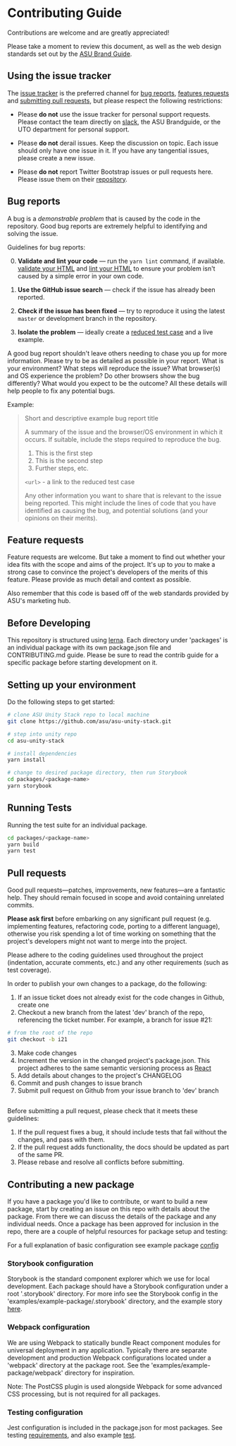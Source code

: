 # Contributing Guide

Contributions are welcome and are greatly appreciated!

Please take a moment to review this document, as well as the web design standards set out by the [ASU Brand Guide](brandguide.asu.edu).

## Using the issue tracker

The [issue tracker](https://github.com/asu/asu-unity-stack/issues) is the preferred channel for [bug reports](#bug-reports), [features requests](#feature-requests) and [submitting pull requests](#pull-requests), but please respect the following restrictions:

* Please **do not** use the issue tracker for personal support requests.  Please contact the team directly on [slack](http://asuwebstandards.slack.com), the ASU Brandguide, or the UTO department for personal support.

* Please **do not** derail issues.  Keep the discussion on topic.  Each issue should only have one issue in it.  If you have any tangential issues, please create a new issue.

* Please **do not** report Twitter Bootstrap issues or pull requests here.  Please issue them on their [repository](https://github.com/twbs/bootstrap/).

## Bug reports

A bug is a _demonstrable problem_ that is caused by the code in the repository.  Good bug reports are extremely helpful to identifying and solving the issue.

Guidelines for bug reports:

0. **Validate and lint your code** &mdash; run the ``` yarn lint ``` command, if available. [validate your HTML](http://html5.validator.nu)
   and [lint your HTML](https://github.com/twbs/bootlint) to ensure your
   problem isn't caused by a simple error in your own code.

1. **Use the GitHub issue search** &mdash; check if the issue has already been
   reported.

2. **Check if the issue has been fixed** &mdash; try to reproduce it using the
   latest `master` or development branch in the repository.

3. **Isolate the problem** &mdash; ideally create a [reduced test
   case](http://css-tricks.com/6263-reduced-test-cases/) and a live example.

A good bug report shouldn't leave others needing to chase you up for more
information. Please try to be as detailed as possible in your report. What is
your environment? What steps will reproduce the issue? What browser(s) and OS
experience the problem? Do other browsers show the bug differently? What
would you expect to be the outcome? All these details will help people to fix
any potential bugs.

Example:

> Short and descriptive example bug report title
>
> A summary of the issue and the browser/OS environment in which it occurs. If
> suitable, include the steps required to reproduce the bug.
>
> 1. This is the first step
> 2. This is the second step
> 3. Further steps, etc.
>
> `<url>` - a link to the reduced test case
>
> Any other information you want to share that is relevant to the issue being
> reported. This might include the lines of code that you have identified as
> causing the bug, and potential solutions (and your opinions on their
> merits).

## Feature requests

Feature requests are welcome. But take a moment to find out whether your idea
fits with the scope and aims of the project. It's up to *you* to make a strong
case to convince the project's developers of the merits of this feature. Please
provide as much detail and context as possible.

Also remember that this code is based off of the web standards provided by ASU's marketing hub.

## Before Developing

This repository is structured using [lerna](https://github.com/lerna/lerna). Each directory under 'packages' is an individual package with its own package.json file and CONTRIBUTING.md guide. Please be sure to read the contrib guide for a specific package before starting development on it.

## Setting up your environment

Do the following steps to get started:

```bash
# clone ASU Unity Stack repo to local machine
git clone https://github.com/asu/asu-unity-stack.git

# step into unity repo
cd asu-unity-stack

# install dependencies
yarn install

# change to desired package directory, then run Storybook
cd packages/<package-name>
yarn storybook
```

## Running Tests

Running the test suite for an individual package.

```bash
cd packages/<package-name>
yarn build
yarn test
```

## Pull requests

Good pull requests—patches, improvements, new features—are a fantastic
help. They should remain focused in scope and avoid containing unrelated
commits.

**Please ask first** before embarking on any significant pull request (e.g.
implementing features, refactoring code, porting to a different language),
otherwise you risk spending a lot of time working on something that the
project's developers might not want to merge into the project.

Please adhere to the coding guidelines used throughout the
project (indentation, accurate comments, etc.) and any other requirements
(such as test coverage).

In order to publish your own changes to a package, do the following:

1. If an issue ticket does not already exist for the code changes in Github, create one
2. Checkout a new branch from the latest 'dev' branch of the repo, referencing the ticket number. For example, a branch for issue #21:

```bash
# from the root of the repo
git checkout -b i21
```

3. Make code changes
4. Increment the version in the changed project's package.json. This project adheres to the same semantic versioning process as [React](https://reactjs.org/docs/faq-versioning.html)
5. Add details about changes to the project's CHANGELOG
6. Commit and push changes to issue branch
7. Submit pull request on Github from your issue branch to 'dev' branch

##

Before submitting a pull request, please check that it meets these guidelines:

1. If the pull request fixes a bug, it should include tests that fail without the changes, and pass
with them.
2. If the pull request adds functionality, the docs should be updated as part of the same PR.
3. Please rebase and resolve all conflicts before submitting.


## Contributing a new package

If you have a package you'd like to contribute, or want to build a new package, start by creating an issue on this repo with details about the package. From there we can discuss the details of the package and any individual needs. Once a package has been approved for inclusion in the repo, there are a couple of helpful resources for package setup and testing:

For a full explanation of basic configuration see example package [config](./examples/example-package/README.md)

### Storybook configuration

Storybook is the standard component explorer which we use for local development. Each package should have a Storybook configuration under a root '.storybook' directory. For more info see the Storybook config in the 'examples/example-package/.storybook' directory, and the example story [here](../examples/example-package/src/components/Example/Example.stories.js).

### Webpack configuration

We are using Webpack to statically bundle React component modules for universal deployment in any application. Typically there are separate development and production Webpack configurations located under a 'webpack' directory at the package root. See the 'examples/example-package/webpack' directory for inspiration.

Note: The PostCSS plugin is used alongside Webpack for some advanced CSS processing, but is not required for all packages.

### Testing configuration

Jest configuration is included in the package.json for most packages. See testing [requirements](./tests/README.md), and also example [test](../examples/example-package/src/components/Example/Example.test.js).
